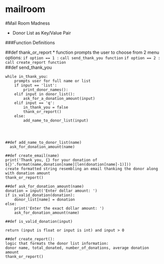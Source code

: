# mailroom

#Mail Room Madness

* Donor List as Key/Value Pair

###Function Definitions

##def thank\_or_report
	* function prompts the user to choose from 2 menu options:
```if option == 1 :```
         ```call send_thank_you function```
    ```if option == 2 :```
     	 ```call create_report function```  
##def send_thank_you


```
while in_thank_you:
	prompts user for full name or list 
	if input == 'list':
		print_donor_names():
	elif input in donor_list():
	    ask_for_a_donation_amount(input)
	elif input == 'q':
		in_thank_you = false
		thank_or_report()
	else:
		add_name_to_donor_list(input)



	
##def add_name_to_donor_list(name)
  ask_for_donation_amount(name)
  
##def create_email(name)
print('Thank you, {} for your donation of ${}'.format(name,donation[name][len(donation[name]-1)]))
create formatted string resembling an email thanking the donor along with donation amount
thank_or_report()

##def ask_for_donation_amount(name)
donation = input('Enter dollar amount: ')
if is_valid_donation(donation):
	donor_list[name] = donation
else:
	print('Enter the exact dollar amount: ')
	ask_for_donation_amount(name)

##def is_valid_donation(input)

return (input is float or input is int) and input > 0

##def create_report():
logic that formats the donor list information: 
donor name, total_donated, number_of_donations, average donation amount
thank_or_report()
